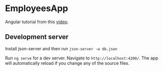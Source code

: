 # EmployeesApp

Angular tutorial from this [video](https://www.youtube.com/watch?v=jYvkMv7LzCw).

## Development server

Install json-server and then run `json-server -w db.json`

Run `ng serve` for a dev server. Navigate to `http://localhost:4200/`. The app will automatically reload if you change any of the source files.
